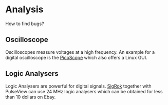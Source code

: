 # Analysis

How to find bugs?

## Oscilloscope

Oscilloscopes measure voltages at a high frequency.
An example for a digital oscilloscope is the [PicoScope](https://www.picotech.com/)
which also offers a Linux GUI.

## Logic Analysers

Logic Analysers are powerful for digital signals.
[SigRok](https://sigrok.org/) together with PulseView can use 24 MHz logic analysers
which can be obtained for less than 10 dollars on Ebay.
